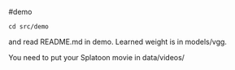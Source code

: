 #demo

```
cd src/demo
```

and read README.md in demo.
Learned weight is in models/vgg.

You need to put your Splatoon movie in data/videos/


